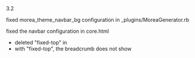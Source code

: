 3.2

fixed morea_theme_navbar_bg configuration in _plugins/MoreaGenerator.rb

fixed the navbar configuration in core.html
- deleted "fixed-top" in <div class="navbar navbar-expand-lg {{site.morea_theme_navbar_bg}}">
- with "fixed-top", the breadcrumb does not show